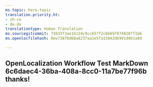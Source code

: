 ```yaml
---
ms.topic: hero-topic
translation.priority.ht:
- zh-cn
- de-de
translationtype: Human Translation
ms.sourcegitcommit: 73833f3ae1b124c9cc657f2c6b69f874828ff1b6
ms.openlocfilehash: 0ee73876d68a8237aa1e5fa15842d6991d461a0d

---
```

## OpenLocalization Workflow Test MarkDown 6c6daec4-36ba-408a-8cc0-11a7be77f96b thanks!



<!--HONumber=Jul16_HO4-->


